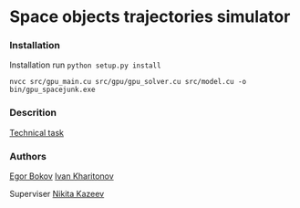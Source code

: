# Space objects trajectories simulator


### Installation
Installation 
run 
```python setup.py install```

```nvcc src/gpu_main.cu src/gpu/gpu_solver.cu src/model.cu -o bin/gpu_spacejunk.exe```


### Descrition
[Technical task](https://docs.google.com/presentation/d/1J1nNk8MCV4OwYad05VM-CzbRVBfkt3JQj_L3rKy7LtE/edit?usp=sharing)


### Authors
[Egor Bokov](https://github.com/bokoveg)
[Ivan Kharitonov](https://github.com/bokoveg)

Superviser [Nikita Kazeev](https://github.com/kazeevn)
